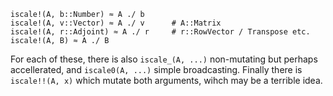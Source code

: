 ```
iscale!(A, b::Number) ≈ A ./ b
iscale!(A, v::Vector) ≈ A ./ v      # A::Matrix
iscale!(A, r::Adjoint) ≈ A ./ r     # r::RowVector / Transpose etc.
iscale!(A, B) ≈ A ./ B
```

For each of these, there is also `iscale_(A, ...)` non-mutating but perhaps accellerated, and `iscale0(A, ...)` simple broadcasting. Finally there is `iscale!!(A, x)` which mutate both arguments, wihch may be a terrible idea.
